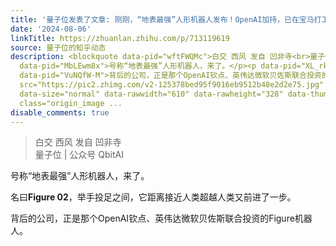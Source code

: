 ```yaml
---
title: '量子位发表了文章: 刚刚，“地表最强”人形机器人发布！OpenAI加持，已在宝马打工'
date: '2024-08-06'
linkTitle: https://zhuanlan.zhihu.com/p/713119619
source: 量子位的知乎动态
description: <blockquote data-pid="wftFWQMc">白交 西风 发自 凹非寺<br>量子位 | 公众号 QbitAI</blockquote><p
  data-pid="MbLEwm8x">号称“地表最强”人形机器人，来了。</p><p data-pid="XL_rkuI1">名曰<b>Figure 02</b>，举手投足之间，它距离接近人类超越人类又前进了一步。</p><p
  data-pid="VuNQfW-M">背后的公司，正是那个OpenAI钦点、英伟达微软贝佐斯联合投资的Figure机器人。</p><figure data-size="normal"><img
  src="https://pic2.zhimg.com/v2-125378bed95f9016eb9512b48e2d2e75.jpg" data-caption=""
  data-size="normal" data-rawwidth="610" data-rawheight="328" data-thumbnail="https://pic2.zhimg.com/v2-125378bed95f9016eb9512b48e2d2e75_b.jpg"
  class="origin_image ...
disable_comments: true
---
```

<blockquote data-pid="wftFWQMc">白交 西风 发自 凹非寺<br>量子位 | 公众号 QbitAI</blockquote><p data-pid="MbLEwm8x">号称“地表最强”人形机器人，来了。</p><p data-pid="XL_rkuI1">名曰<b>Figure 02</b>，举手投足之间，它距离接近人类超越人类又前进了一步。</p><p data-pid="VuNQfW-M">背后的公司，正是那个OpenAI钦点、英伟达微软贝佐斯联合投资的Figure机器人。</p><figure data-size="normal"><img src="https://pic2.zhimg.com/v2-125378bed95f9016eb9512b48e2d2e75.jpg" data-caption="" data-size="normal" data-rawwidth="610" data-rawheight="328" data-thumbnail="https://pic2.zhimg.com/v2-125378bed95f9016eb9512b48e2d2e75_b.jpg" class="origin_image ...